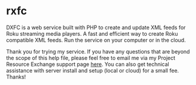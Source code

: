 # rxfc
DXFC is a web service built with PHP to create and update XML feeds for Roku streaming media players. A fast and efficient way to create Roku compatible XML feeds. Run the service on your computer or in the cloud.

Thank you for trying my service. If you have any questions that are beyond the scope of this help file, please feel free to email me via my Project Resource Exchange support page <a href="https://preonline.zendesk.com/hc/en-us/requests/new" target="_blank">here</a>. You can also get technical assistance with server install and setup (local or cloud) for a small fee. Thanks!
	
	
